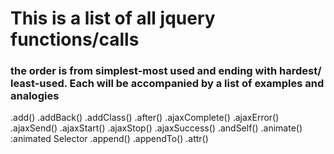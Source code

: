 # This is a list of all jquery functions/calls #
### the order is from simplest-most used and ending with hardest/ least-used. Each will be accompanied by a list of examples and analogies ###


.add()
.addBack()
.addClass()
.after()
.ajaxComplete()
.ajaxError()
.ajaxSend()
.ajaxStart()
.ajaxStop()
.ajaxSuccess()
.andSelf()
.animate()
:animated Selector
.append()
.appendTo()
.attr()


